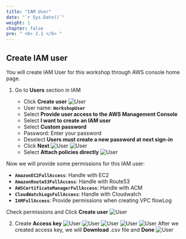 ```yaml
---
title: "IAM User"
date: "`r Sys.Date()`"
weight: 1
chapter: false
pre: " <b> 2.1 </b> "
---
```


## Create IAM user

You will create IAM User for this workshop through AWS console home page.

1. Go to **Users** section in IAM

   - Click **Create user**
     ![User](../../images/2-Preparation/1.png)
   - User name: **`WorkshopUser`**
   - Select **Provide user access to the AWS Management Console**
   - Select **I want to create an IAM user**
   - Select **Custom password**
   - Password: Enter your password
   - Deselect **Users must create a new password at next sign-in**
   - Click **Next**
     ![User](../../images/2-Preparation/2.png)
     ![User](../../images/2-Preparation/3.png)
   - Select **Attach policies directly**
     ![User](../../images/2-Preparation/4.1.png)

Now we will provide some permissions for this IAM user:

- **`AmazonEC2FullAccess`**: Handle with EC2
- **`AmazonRoute53FullAccess`**: Handle with Route53
- **`AWSCertificateManagerFullAccess`**: Handle with ACM
- **`CloudWatchLogsFullAccess`**: Handle with Cloudwatch
- **`IAMFullAccess`**: Provide permissions when creating VPC flowLog

Check permissions and Click **Create user**
![User](../../images/2-Preparation/4.2.png)

2.  Create **Access key**
    ![User](../../images/2-Preparation/4.png)
    ![User](../../images/2-Preparation/5.png)
    ![User](../../images/2-Preparation/6.png)
    ![User](../../images/2-Preparation/7.png)
    ![User](../../images/2-Preparation/8.png)
    After we created access key, we will **Download** .csv file and **Done**
    ![User](../../images/2-Preparation/9.png)

